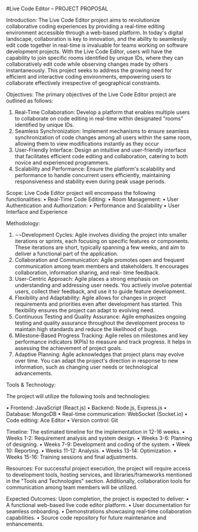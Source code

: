 #Live Code Editor
–	PROJECT PROPOSAL

Introduction:
The Live Code Editor project aims to revolutionize collaborative coding experiences by providing a real-time editing environment accessible through a web-based platform. In today's digital landscape, collaboration is key to innovation, and the ability to seamlessly edit code together in real-time is invaluable for teams working on software development projects. With the Live Code Editor, users will have the capability to join specific rooms identified by unique IDs, where they can collaboratively edit code while observing changes made by others instantaneously. This project seeks to address the growing need for efficient and interactive coding environments, empowering users to collaborate effectively irrespective of geographical constraints. 

Objectives:
The primary objectives of the Live Code Editor project are outlined as follows:
1.	Real-Time Collaboration: Develop a platform that enables multiple users to collaborate on code editing in real-time within designated "rooms" identified by unique IDs.
2.	Seamless Synchronization: Implement mechanisms to ensure seamless synchronization of code changes among all users within the same room, allowing them to view modifications instantly as they occur
3.	User-Friendly Interface: Design an intuitive and user-friendly interface that facilitates efficient code editing and collaboration, catering to both novice and experienced programmers.
4.	Scalability and Performance: Ensure the platform's scalability and performance to handle concurrent users efficiently, maintaining responsiveness and stability even during peak usage periods.

Scope:
        Live Code Editor project will encompass the following functionalities:
•	Real-Time Code Editing:
•	Room Management:
•	User Authentication and Authorization:
•	Performance and Scalability
•	User Interface and Experience

Methodology:
1.	¬¬Development Cycles: Agile involves dividing the project into smaller iterations or sprints, each focusing on specific features or components. These iterations are short, typically spanning a few weeks, and aim to deliver a functional part of the application.
2.	Collaboration and Communication: Agile promotes open and frequent communication among team members and stakeholders. It encourages collaboration, information sharing, and real- time feedback.
3.	User-Centric Approach: Agile places a strong emphasis on understanding and addressing user needs. You actively involve potential users, collect their feedback, and use it to guide feature development.
4.	Flexibility and Adaptability: Agile allows for changes in project requirements and priorities even after development has started. This flexibility ensures the project can adapt to evolving need.
5.	Continuous Testing and Quality Assurance: Agile emphasizes ongoing testing and quality assurance throughout the development process to maintain high standards and reduce the likelihood of bugs.
6.	Milestone-Based Progress Tracking: Agile relies on milestones and key performance indicators (KPIs) to measure and track progress. It helps in assessing the achievement of project goals.
7.	Adaptive Planning: Agile acknowledges that project plans may evolve over time. You can adapt the project's direction in response to new information, such as changing user needs or technological advancements.

Tools & Technology:

The project will utilize the following tools and technologies:

•	Frontend: JavaScript (React.js)
•	Backend: Node.js, Express.js
•	Database: MongoDB
•	Real-time communication: WebSocket (Socket.io)
•	Code editing: Ace Editor
•	Version control: Git

Timeline:
         The estimated timeline for the implementation in 12-16 weeks.
•	Weeks 1-2: Requirement analysis and system design.
•	Weeks 3-6: Planning of designing.
•	Weeks 7-9: Development and coding of the system.
•	Week 10: Reporting.
•	Weeks 11-12: Analysis.
•	Weeks 13-14: Optimization.
•	Weeks 15-16: Training sessions and final adjustments.


Resources:
 For successful project execution, the project will require access to development tools, hosting services, and libraries/frameworks mentioned in the "Tools and Technologies" section. Additionally, collaboration tools for communication among team members will be utilized.

Expected Outcomes:
       Upon completion, the project is expected to deliver:
•	A functional web-based live code editor platform.
•	User documentation for seamless onboarding.
•	Demonstrations showcasing real-time collaboration capabilities.
•	Source code repository for future maintenance and enhancements.
 
 
